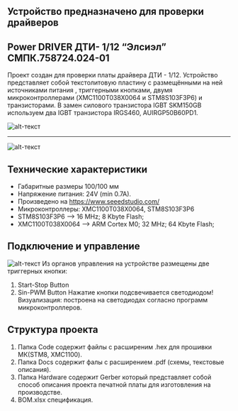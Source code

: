 
## Устройство предназначено для проверки драйверов 
Power DRIVER ДТИ- 1/12 “Элсиэл” СМПК.758724.024-01
--------------------------------------------------
Проект создан для проверки платы драйвера ДТИ - 1/12.
Устройство представляет собой текстолитовую пластину с размещёнными на ней источниками питания ,
триггерными кнопками, двумя микроконтроллерами (XMC1100T038X0064 и STM8S103F3P6) и транзисторами.
В замен силового транзистора IGBT SKM150GB используем два  IGBT транзистора IRGS460, AUIRGP50B60PD1.

![alt-текст](https://github.com/PivnevNikolay/PTK_2M2_V_DTI_1_12/blob/master/foto/001.jpg "bot")
***
![alt-текст](https://github.com/PivnevNikolay/PTK_2M2_V_DTI_1_12/blob/master/foto/002.jpg "top")

## Технические характеристики

+ Габаритные размеры 100/100 мм
+ Напряжение питания: 24V (min 0.7A).
+ Произведено на https://www.seeedstudio.com/ 
+ Микроконтроллеры: XMC1100T038X0064, STM8S103F3P6
+ STM8S103F3P6 --> 16 MHz; 8 Kbyte Flash;
+ XMC1100T038X0064 -->  ARM Cortex M0; 32 MHz; 64 Kbyte Flash;

## Подключение и управление
![alt-текст](https://github.com/PivnevNikolay/PTK_2M2_V_DTI_1_12/blob/master/foto/004.jpg "bot")
Из органов управления на устройстве размещены две триггерных кнопки:
1. Start-Stop Button
2. Sin-PWM Button
Нажатие кнопки подсвечивается светодиодом!
  Визуализация: построена на светодиодах согласно программ микроконтроллеров.
## Структура проекта
1. Папка Code содержит файлы с расширеним .hex для прошивки МК(STM8, XMC1100).
2. Папка Docs содержит фалы с расширением .pdf (схемы, текстовые описания).
3. Папка Hardware содержит Gerber который представляет собой способ описания проекта печатной платы для изготовления на производстве.
4. BOM.xlsx спецификация.
